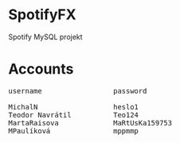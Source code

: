 # SpotifyFX
Spotify MySQL projekt
# Accounts
<pre>
username                 password

MichalN                  heslo1
Teodor Navrátil          Teo124
MartaRaisova             MaRtUsKa159753
MPaulíková               mppmmp
</pre>
